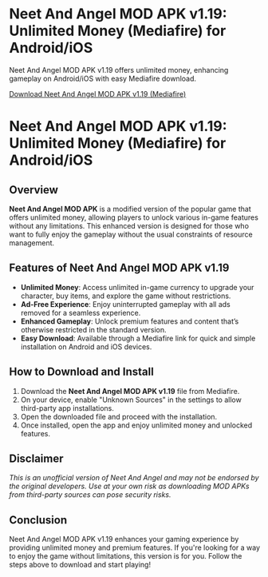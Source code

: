 # Neet And Angel MOD APK v1.19: Unlimited Money (Mediafire) for Android/iOS
Neet And Angel MOD APK v1.19 offers unlimited money, enhancing gameplay on Android/iOS with easy Mediafire download.

[Download Neet And Angel MOD APK v1.19 (Mediafire)](https://techymody.com/neet-and-angel-mod-apk-v1-19-unlimited-money-mediafire-download-for-android-ios/)

# Neet And Angel MOD APK v1.19: Unlimited Money (Mediafire) for Android/iOS

## Overview
**Neet And Angel MOD APK** is a modified version of the popular game that offers unlimited money, allowing players to unlock various in-game features without any limitations. This enhanced version is designed for those who want to fully enjoy the gameplay without the usual constraints of resource management.

## Features of Neet And Angel MOD APK v1.19
- **Unlimited Money**: Access unlimited in-game currency to upgrade your character, buy items, and explore the game without restrictions.
- **Ad-Free Experience**: Enjoy uninterrupted gameplay with all ads removed for a seamless experience.
- **Enhanced Gameplay**: Unlock premium features and content that’s otherwise restricted in the standard version.
- **Easy Download**: Available through a Mediafire link for quick and simple installation on Android and iOS devices.

## How to Download and Install
1. Download the **Neet And Angel MOD APK v1.19** file from Mediafire.
2. On your device, enable "Unknown Sources" in the settings to allow third-party app installations.
3. Open the downloaded file and proceed with the installation.
4. Once installed, open the app and enjoy unlimited money and unlocked features.

## Disclaimer
*This is an unofficial version of Neet And Angel and may not be endorsed by the original developers. Use at your own risk as downloading MOD APKs from third-party sources can pose security risks.*

## Conclusion
Neet And Angel MOD APK v1.19 enhances your gaming experience by providing unlimited money and premium features. If you're looking for a way to enjoy the game without limitations, this version is for you. Follow the steps above to download and start playing!

